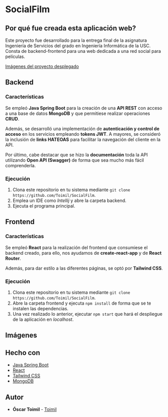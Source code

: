 # SocialFilm

## Por qué fue creada esta aplicación web?

Este proyecto fue desarrollado para la entrega final de la asignatura Ingeniería de Servicios del grado en Ingeniería Informática de la USC. Consta de backend-frontend para una web dedicada a una red social para películas.

 [Imágenes del proyecto desplegado](#Imágenes)

## Backend

### Características

Se empleó **Java Spring Boot** para la creación de una **API REST** con acceso a una base de datos **MongoDB** y que permitiese realizar operaciones **CRUD**.

Además, se desarrolló una implementación de **autenticación y control de acceso** en los servicios empleando **tokens JWT**. A mayores, se consideró la inclusión de **links HATEOAS** para facilitar la navegación del cliente en la API.

Por último, cabe destacar que se hizo la **documentación** toda la API utilizando **Open API (Swagger)** de forma que sea mucho más fácil comprenderla.

### Ejecución

1. Clona este repositorio en tu sistema mediante ```git clone https://github.com/Toimil/SocialFilm```.
2. Emplea un IDE como *Intellij* y abre la carpeta backend.
3. Ejecuta el programa principal.


## Frontend

### Características

Se empleó **React** para la realización del frontend que consumiese el backend creado, para ello, nos ayudamos de **create-react-app** y de **React Router**.

Además, para dar estilo a las diferentes páginas, se optó por **Tailwind CSS**.

### Ejecución

1. Clona este repositorio en tu sistema mediante ```git clone https://github.com/Toimil/SocialFilm```.
2. Abre la carpeta frontend y ejecuta ```npm install``` de forma que se te instalen las dependencias.
3. Una vez realizado lo anterior, ejecutar ```npm start``` que hará el despliegue de la aplicación en *localhost*.

## Imágenes

## Hecho con

* [Java Spring Boot](https://spring.io/projects/spring-boot/)
* [React](https://es.react.dev/)
* [Tailwind CSS](https://tailwindcss.com/)
* [MongoDB](https://www.mongodb.com/es)

## Autor

* **Óscar Toimil** - [Toimil](https://github.com/Toimil)


